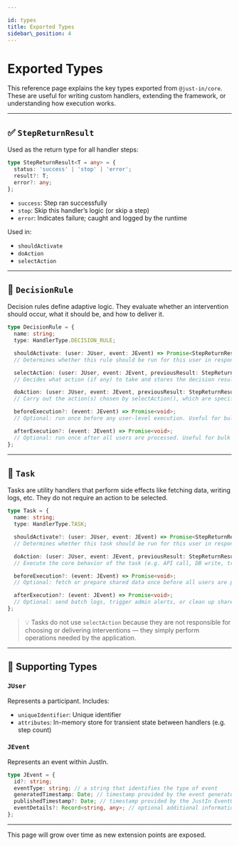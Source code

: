 ```yaml
---

id: types
title: Exported Types
sidebar\_position: 4
---
```


# Exported Types

This reference page explains the key types exported from `@just-in/core`. These are useful for writing custom handlers, extending the framework, or understanding how execution works.

---

## ✅ `StepReturnResult`

Used as the return type for all handler steps:

```ts
type StepReturnResult<T = any> = {
  status: 'success' | 'stop' | 'error';
  result?: T;
  error?: any;
};
```

* `success`: Step ran successfully
* `stop`: Skip this handler’s logic (or skip a step)
* `error`: Indicates failure; caught and logged by the runtime

Used in:

* `shouldActivate`
* `doAction`
* `selectAction`

---

## 🧠 `DecisionRule`

Decision rules define adaptive logic. They evaluate whether an intervention should occur, what it should be, and how to deliver it.

```ts
type DecisionRule = {
  name: string;
  type: HandlerType.DECISION_RULE;

  shouldActivate: (user: JUser, event: JEvent) => Promise<StepReturnResult>;
  // Determines whether this rule should be run for this user in response to this event. Return `stop` to skip processing the rest of the rule.

  selectAction: (user: JUser, event: JEvent, previousResult: StepReturnResult) => Promise<StepReturnResult>;
  // Decides what action (if any) to take and stores the decision result in the StepReturnResult to be passed to doAction()

  doAction: (user: JUser, event: JEvent, previousResult: StepReturnResult) => Promise<StepReturnResult>;
  // Carry out the action(s) chosen by selectAction(), which are specifiedf in the StepReturnResult.result field

  beforeExecution?: (event: JEvent) => Promise<void>;
  // Optional: run once before any user-level execution. Useful for bulk fetches.

  afterExecution?: (event: JEvent) => Promise<void>;
  // Optional: run once after all users are processed. Useful for bulk actions that affect many users.
};
```

---

## 🔧 `Task`

Tasks are utility handlers that perform side effects like fetching data, writing logs, etc. They do not require an action to be selected.

```ts
type Task = {
  name: string;
  type: HandlerType.TASK;

  shouldActivate?: (user: JUser, event: JEvent) => Promise<StepReturnResult>;
  // Determines whether this task should be run for this user in response to this event. Return `stop` to skip processing the rest of the task.

  doAction: (user: JUser, event: JEvent, previousResult: StepReturnResult) => Promise<StepReturnResult>;
  // Execute the core behavior of the task (e.g. API call, DB write, transformation).

  beforeExecution?: (event: JEvent) => Promise<void>;
  // Optional: fetch or prepare shared data once before all users are processed.

  afterExecution?: (event: JEvent) => Promise<void>;
  // Optional: send batch logs, trigger admin alerts, or clean up shared resources.
};
```

> 💡 Tasks do not use `selectAction` because they are not responsible for choosing or delivering interventions — they simply perform operations needed by the application.

---

## 🧩 Supporting Types

### `JUser`

Represents a participant. Includes:

* `uniqueIdentifier`: Unique identifier
* `attributes`: In-memory store for transient state between handlers (e.g. step count)

### `JEvent`

Represents an event within JustIn.

```ts
type JEvent = {
  id?: string;
  eventType: string; // a string that identifies the type of event
  generatedTimestamp: Date; // timestamp provided by the event generator
  publishedTimestamp?: Date; // timestamp provided by the JustIn EventQueue
  eventDetails?: Record<string, any>; // optional additional information about the event
};
```
---

This page will grow over time as new extension points are exposed.
